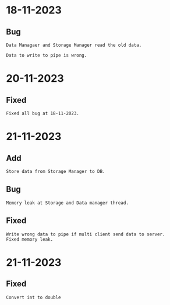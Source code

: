 # 18-11-2023

## Bug
``````
Data Managaer and Storage Manager read the old data.

Data to write to pipe is wrong.
``````
# 20-11-2023

## Fixed
``````
Fixed all bug at 18-11-2023.
``````
# 21-11-2023

## Add
``````
Store data from Storage Manager to DB.
``````

## Bug
``````
Memory leak at Storage and Data manager thread.
``````

## Fixed
``````
Write wrong data to pipe if multi client send data to server.
Fixed memory leak.
``````

# 21-11-2023

## Fixed
``````
Convert int to double
``````
